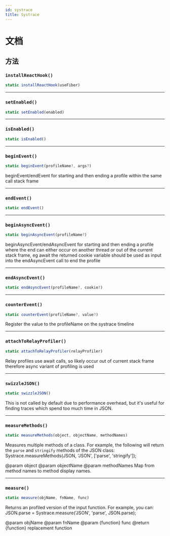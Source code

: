 ```yaml
---
id: systrace
title: Systrace
---
```



# 文档

## 方法

### `installReactHook()`

```jsx
static installReactHook(useFiber)
```

---

### `setEnabled()`

```jsx
static setEnabled(enabled)
```

---

### `isEnabled()`

```jsx
static isEnabled()
```

---

### `beginEvent()`

```jsx
static beginEvent(profileName?, args?)
```

beginEvent/endEvent for starting and then ending a profile within the same call stack frame

---

### `endEvent()`

```jsx
static endEvent()
```

---

### `beginAsyncEvent()`

```jsx
static beginAsyncEvent(profileName?)
```

beginAsyncEvent/endAsyncEvent for starting and then ending a profile where the end can either occur on another thread or out of the current stack frame, eg await the returned cookie variable should be used as input into the endAsyncEvent call to end the profile

---

### `endAsyncEvent()`

```jsx
static endAsyncEvent(profileName?, cookie?)
```

---

### `counterEvent()`

```jsx
static counterEvent(profileName?, value?)
```

Register the value to the profileName on the systrace timeline

---

### `attachToRelayProfiler()`

```jsx
static attachToRelayProfiler(relayProfiler)
```

Relay profiles use await calls, so likely occur out of current stack frame therefore async variant of profiling is used

---

### `swizzleJSON()`

```jsx
static swizzleJSON()
```

This is not called by default due to performance overhead, but it's useful for finding traces which spend too much time in JSON.

---

### `measureMethods()`

```jsx
static measureMethods(object, objectName, methodNames)
```

Measures multiple methods of a class. For example, the following will return the `parse` and `stringify` methods of the JSON class: Systrace.measureMethods(JSON, 'JSON', ['parse', 'stringify']);

@param object @param objectName @param methodNames Map from method names to method display names.

---

### `measure()`

```jsx
static measure(objName, fnName, func)
```

Returns an profiled version of the input function. For example, you can: JSON.parse = Systrace.measure('JSON', 'parse', JSON.parse);

@param objName @param fnName @param {function} func @return {function} replacement function
